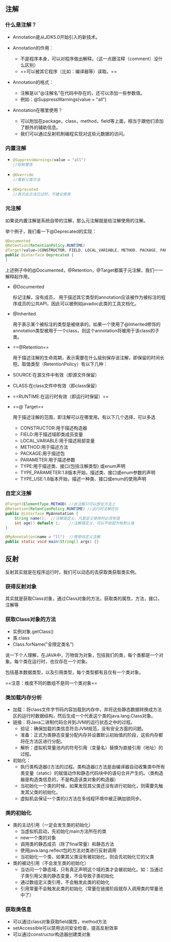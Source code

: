 ## 注解

### 什么是注解？

* Annotation是从JDK5.0开始引入的新技术。



* Annotation的作用：
  * 不是程序本身，可以对程序做出解释。（这一点跟注释（comment）没什么区别）
  * ==可以被其它程序（比如：编译器等）读取。==



* Annotation的格式：
  * 注解是以"@注解名"在代码中存在的，还可以添加一些参数值。
  * 例如：@SuppressWarnings(value = "all")



* Annotation在哪里使用？
  * 可以附加在package，class，method，field等上面，相当于跟他们添加了额外的辅助信息。
  * 我们可以通过反射机制编程实现对这些元数据的访问。





### 内置注解

* ```java
  @SuppressWarnings(value = "all")
  //抑制警告
  ```



* ```java
  @Override
  //重新父类方法
  ```



* ```java
  @Deprecated
  //表示此方法已过时，不建议使用
  ```



### 元注解

如果说内置注解是系统自带的注解，那么元注解就是给注解使用的注解。

举个例子，我们看一下@Deprecated的实现：

```java
@Documented
@Retention(RetentionPolicy.RUNTIME)
@Target(value={CONSTRUCTOR, FIELD, LOCAL_VARIABLE, METHOD, PACKAGE, PARAMETER, TYPE})
public @interface Deprecated {
}
```

上述例子中的@Documented，@Retention，@Target都属于元注解，我们一一解释起作用。



* @Documented

  标记注解，没有成员， 用于描述其它类型的annotation应该被作为被标注的程序成员的公共API，因此可以被例如javadoc此类的工具文档化。 

*  @Inherited 

   用于表示某个被标注的类型是被继承的。如果一个使用了@Inherited修饰的annotation类型被用于一个class，则这个annotation将被用于该class的子类。 

*  ==@Retention==

   用于描述注解的生命周期，表示需要在什么级别保存该注解，即保留的时间长短。取值类型（RetentionPolicy）有以下几种： 

  *  SOURCE:在源文件中有效（即源文件保留） 
  *  CLASS:在class文件中有效（即class保留） 
  * ==RUNTIME:在运行时有效（即运行时保留）== 

* ==@ Target==

  用于描述注解的范围，即注解可以在哪里用。有以下几个选择，可以多选

  *  CONSTRUCTOR:用于描述构造器 
  *  FIELD:用于描述域即类成员变量 
  *  LOCAL_VARIABLE:用于描述局部变量 
  *  METHOD:用于描述方法 
  *  PACKAGE:用于描述包 
  *  PARAMETER:用于描述参数 
  *  TYPE:用于描述类、接口(包括注解类型) 或enum声明 
  *  TYPE_PARAMETER:1.8版本开始，描述类、接口或enum参数的声明 
  *  TYPE_USE:1.8版本开始，描述一种类、接口或enum的使用声明 

  

### 自定义注解

```java
@Target(ElementType.METHOD)	//此注解只可以放在方法上
@Retention(RetentionPolicy.RUNTIME)	//运行时注解还在
public @interface MyAnnotation {
    String name();	//注解值定义，凡是定义使用时必须有值
    int age() default 1;	//注解值定义，可以不给因为有默认值
}
```

```java
@MyAnnotation(name = "ll")	//使用自定义注解
public static void main(String[] args) {}
```







## 反射

反射其实就是在程序运行时，我们可以动态的去获取类获取类实例。



### 获得反射对象

其实就是获取Class对象，通过Class对象的方法，获取类的属性，方法，接口，注解等



### 获取Class对象的方法



* 实例对象.getClass()
* 类.class
* Class.forName("全限定类名")



说一下个人理解，在JAVA中，万物皆为对象，包括我们的类，每个类都是一个对象。每个类在运行时，也仅存在一个对象。

包括基本数据类型，以及引用类型，每个类型都有且仅有一个类对象。

==注意：维度不同的数组不是同一个类对象==



### 类加载内存分析

* 加载：将class文件字节码内容加载到内存中，并将这些静态数据转换成方法区的运行时数据结构，然后生成一个代表这个类的java.lang.Class对象。
* 链接：将Java二进制代码合并到JVM的运行状态之中的过程。
  * 验证：确保加载的类信息符合JVM规范，没有安全方面的问题。
  * 准备：正式为类静态变量分配内存并设置默认初始值的阶段，这些内存都将在方法区进行分配。
  * 解析：虚拟机常量池内的符号引用（变量名）替换为直接引用（地址）的过程。
* 初始化：
  * 执行类构造器<clinit>()方法的过程。类构造器<clinit>()方法是由编译器自动收集类中所有类变量（static）的赋值动作和静态代码块中的语句合并产生的。（类构造器是构造类信息的，不是构造该类对象的构造器）
  * 当初始化一个类的时候，如果发现其父类还没有进行初始化，则需要先触发其父类的初始化。
  * 虚拟机会保证一个类的<clinit>()方法在多线程环境中被正确加锁同步。



### 类的初始化

* 类的主动引用（一定会发生类的初始化）
  * 当虚拟机启动，先初始化main方法所在的类
  * new一个类的对象
  * 调用类的静态成员（除了final常量）和静态方法
  * 使用java.lang.reflect包的方法对类进行反射调用
  * 当初始化一个类，如果其父类没有被初始化，则会先初始化它的父类
* 类的被动引用（不会发生类的初始化）
  * 当访问一个静态域，只有真正声明这个域的类才会被初始化。如：当通过子类引用父类的静态变量，不会导致子类初始化
  * 通过数组定义类引用，不会触发此类的初始化
  * 引用常量不会触发此类的初始化（常量在链接阶段就存入调用类的常量池中了）



### 获取类信息

* 可以通过class对象获取field属性，method方法
* setAccessible可以禁用访问安全检查，提高反射效率
* 可以通过constructor构造器创建类对象